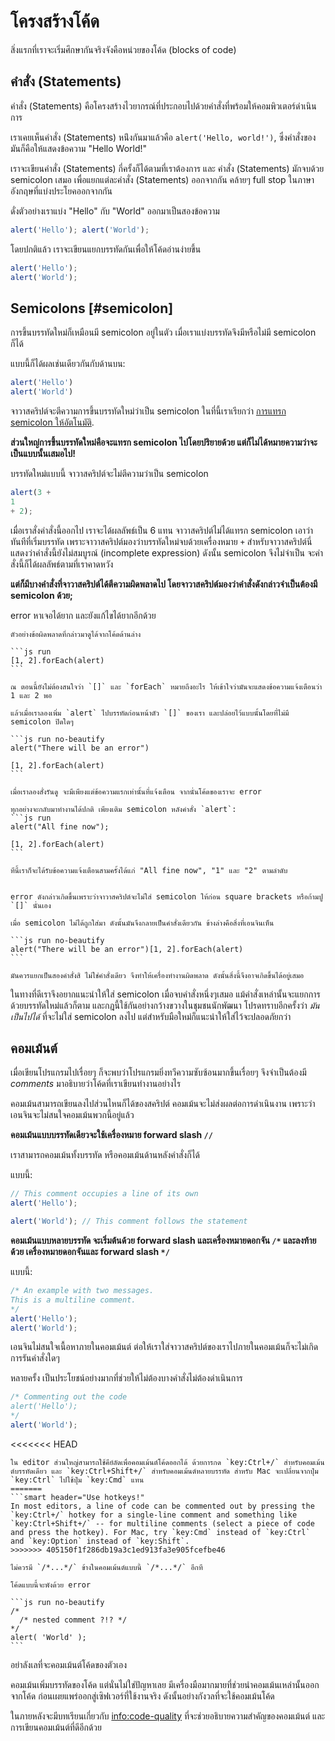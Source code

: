 # โครงสร้างโค้ด

สิ่งแรกที่เราจะเริ่มศึกษากันจริงจังคือหน่วยของโค้ด (blocks of code)

## คำสั่ง (Statements)

คำสั่ง (Statements) คือโครงสร้างไวยากรณ์ที่ประกอบไปด้วยคำสั่งที่พร้อมให้คอมพิวเตอร์ดำเนินการ

เราเคยเห็นคำสั่ง (Statements) หน่ึงกันมาแล้วคือ `alert('Hello, world!')`, ซึ่งคำสั่งของมันก็คือให้แสดงข้อความ "Hello World!"

เราจะเขียนคำสั่ง (Statements) กี่ครั้งก็ได้ตามที่เราต้องการ และ คำสั่ง (Statements) มักจบด้วย semicolon เสมอ เพื่อแยกแต่ละคำสั่ง (Statements) ออกจากกัน คล้ายๆ full stop ในภาษาอังกฤษที่แบ่งประโยคออกจากกัน

ดั่งตัวอย่างเราแบ่ง "Hello" กับ "World" ออกมาเป็นสองข้อความ

```js run no-beautify
alert('Hello'); alert('World');
```

โดยปกติแล้ว เราจะเขียนแยกบรรทัดกันเพื่อให้โค้ดอ่านง่ายขึ้น

```js run no-beautify
alert('Hello');
alert('World');
```

## Semicolons [#semicolon]

การขึ้นบรรทัดใหม่ก็เหมือนมี semicolon อยู่ในตัว เมื่อเราแบ่งบรรทัดจึงมีหรือไม่มี semicolon ก็ได้

แบบนี้ก็ได้ผลเช่นเดียวกันกับด้านบน:

```js run no-beautify
alert('Hello')
alert('World')
```

จาวาสคริปต์จะตีความการขึ้นบรรทัดใหม่ว่าเป็น semicolon ในที่นี้เราเรียกว่า [การแทรก semicolon ให้อัตโนมัติ](https://tc39.github.io/ecma262/#sec-automatic-semicolon-insertion).

**ส่วนใหญ่การขึ้นบรรทัดใหม่คือจะแทรก semicolon ไปโดยปริยายด้วย แต่ก็ไม่ได้หมายความว่าจะเป็นแบบนั้นเสมอไป!**

บรรทัดใหม่แบบนี้ จาวาสคริปต์จะไม่ตีความว่าเป็น semicolon

```js run no-beautify
alert(3 +
1
+ 2);
```

เมื่อเราสั่งคำสั่งนี้ออกไป เราจะได้ผลลัพธ์เป็น 6 แทน จาวาสคริปต์ไม่ได้แทรก semicolon เอาว่าทันทีที่เริ่มบรรทัด เพราะจาวาสคริปต์มองว่าบรรทัดใหม่จบด้วยเครื่องหมาย `+` สำหรับจาวาสคริปต์นี่แสดงว่าคำสั่งนี้ยังไม่สมบูรณ์ (incomplete expression) ดังนั้น semicolon จึงไม่จำเป็น จะคำสั่งนี้ก็ได้ผลลัพธ์ตามที่เราคาดหวัง

**แต่ก็มีบางคำสั่งที่จาวาสคริปต์ได้ตีความผิดพลาดไป โดยจาวาสคริปต์มองว่าคำสั่งดังกล่าวจำเป็นต้องมี semicolon ด้วย;**

error หาเจอได้ยาก และยังแก้ไขได้ยากอีกด้วย

````smart header="An example of an error"
ตัวอย่างข้อผิดพลาดที่กล่าวมาดูได้จากโค้ดด้านล่าง

```js run
[1, 2].forEach(alert)
```

ณ ตอนนี้ยังไม่ต้องสนใจว่า `[]` และ `forEach` หมายถึงอะไร ให้เข้าใจว่ามันจะแสดงข้อความแจ้งเตือนว่า 1 และ 2 พอ

แล้วเมื่อเราลองเพิ่ม `alert` ไปบรรทัดก่อนหน้าตัว `[]` ของเรา และปล่อยไว้แบบนั้นโดยที่ไม่มี semicolon ปิดใดๆ

```js run no-beautify
alert("There will be an error")

[1, 2].forEach(alert)
```

เมื่อเราลองสั่งรันดู จะมีเพียงแต่ข้อความแรกเท่านั้นที่แจ้งเตือน จากนั่นโค้ดของเราจะ error

ทุกอย่างจะกลับมาทำงานได้ปกติ เพียงเติม semicolon หลังคำสั่ง `alert`:
```js run
alert("All fine now");

[1, 2].forEach(alert)  
```

ทีนี้เราก็จะได้รับข้อความแจ้งเตือนสามครั้งได้แก่ "All fine now", "1" และ "2" ตามลำดับ


error ดังกล่าวเกิดขึ้นเพราะว่าจาวาสคริปต์จะไม่ใส่ semicolon ให้ก่อน square brackets หรือก้ามปู `[]` นั่นเอง

เมื่อ semicolon ไม่ได้ถูกใส่มา ดังนั้นมันจึงกลายเป็นคำสั่งเดียวกัน ข้างล่างคือสิ่งที่เอนจินเห็น

```js run no-beautify
alert("There will be an error")[1, 2].forEach(alert)
```

มันควรแยกเป็นสองคำสั่งสิ ไม่ใช่คำสั่งเดียว จึงทำให้เครื่องทำงานผิดพลาด ดังนั้นสิ่งนี้จึงอาจเกิดขึ้นได้อยู่เสมอ
````

ในทางที่ดีเราจึงอยากแนะนำให้ใส่ semicolon เมื่อจบคำสั่งหนึ่งๆเสมอ แม้คำสั่งเหล่านั้นจะแยกการด้วยบรรทัดใหม่แล้วก็ตาม และกฎนี้ใช้กันอย่างกว้างขวางในชุมชนนักพัฒนา โปรดทราบอีกครั้งว่า *มันเป็นไปได้* ที่จะไม่ใส่ semicolon ลงไป แต่สำหรับมือใหม่ก็แนะนำให้ใส่ไว้จะปลอดภัยกว่า

## คอมเม้นต์

เมื่อเขียนโปรแกรมไปเรื่อยๆ ก็จะพบว่าโปรแกรมยิ่งทวีความซับซ้อนมากขึ้นเรื่อยๆ จึงจำเป็นต้องมี *comments* มาอธิบายว่าโค้ดที่เราเขียนทำงานอย่างไร

คอมเม้นสามารถเขียนลงไปส่วนไหนก็ได้ของสคริปต์ คอมเม้นจะไม่ส่งผลต่อการดำเนินงาน เพราะว่า เอนจินจะไม่สนใจคอมเม้นพวกนี้อยู่แล้ว

**คอมเม้นแบบบรรทัดเดียวจะใช้เครื่องหมาย forward slash `//`**

เราสามารถคอมเม้นทั้งบรรทัด หรือคอมเม้นด้านหลังคำสั่งก็ได้

แบบนี้:

```js run
// This comment occupies a line of its own
alert('Hello');

alert('World'); // This comment follows the statement
```

**คอมเม้นแบบหลายบรรทัด จะเริ่มต้นด้วย forward slash และเครื่องหมายดอกจัน `/*` และลงท้ายด้วย เครื่องหมายดอกจันและ forward slash `*/`**

แบบนี้:

```js run
/* An example with two messages.
This is a multiline comment.
*/
alert('Hello');
alert('World');
```

เอนจินไม่สนใจเนื้อหาภายในคอมเม้นต์ ต่อให้เราใส่จาวาสคริปต์ของเราไปภายในคอมเม้นก็จะไม่เกิดการรันคำสั่งใดๆ

หลายครั้ง เป็นประโยชน์อย่างมากที่ช่วยให้ไม่ต้องบางคำสั่งไม่ต้องดำเนินการ

```js run
/* Commenting out the code
alert('Hello');
*/
alert('World');
```

<<<<<<< HEAD
```smart header="ใช้คีย์ลัด!"
ใน editor ส่วนใหญ่สามารถใช้คีย์ลัดเพื่อคอมเม้นต์โค้ดออกได้ ด้วยการกด `key:Ctrl+/` สำหรับคอมเม้นต์บรรทัดเดียว และ `key:Ctrl+Shift+/` สำหรับคอมเม้นต์หลายบรรทัด สำหรับ Mac จะเปลี่ยนจากปุ่ม `key:Ctrl` ไปใช้ปุ่ม `key:Cmd` แทน
=======
```smart header="Use hotkeys!"
In most editors, a line of code can be commented out by pressing the `key:Ctrl+/` hotkey for a single-line comment and something like `key:Ctrl+Shift+/` -- for multiline comments (select a piece of code and press the hotkey). For Mac, try `key:Cmd` instead of `key:Ctrl` and `key:Option` instead of `key:Shift`.
>>>>>>> 405150f1f286db19a3c1ed913fa3e905fcefbe46
```

````warn header="คอมเม้นต์ซ้อนคอมเม้นต์ไม่ได้"
ไม่ควรมี `/*...*/` ข้างในคอมเม้นต์แบบนี้ `/*...*/` อีกที

โค้ดแบบนี้จะพังด้วย error

```js run no-beautify
/*
  /* nested comment ?!? */
*/
alert( 'World' );
```
````

อย่าลังเลที่จะคอมเม้นต์โค้ดของตัวเอง

คอมเม้นเพิ่มบรรทัดของโค้ด แต่นั่นไม่ใช่ปัญหาเลย มีเครื่องมือมากมายที่ช่วยนำคอมเม้นเหล่านั้นออกจากโค้ด ก่อนเผยแพร่ออกสู่เซิฟเวอร์ที่ใช้งานจริง ดังนั้นอย่างกังวลที่จะใช้คอมเม้นโค้ด

ในภายหลังจะมีบทเรียนเกี่ยวกับ <info:code-quality> ที่จะช่วยอธิบายความสำคัญของคอมเม้นต์ และการเขียนคอมเม้นต์ที่ดีอีกด้วย
